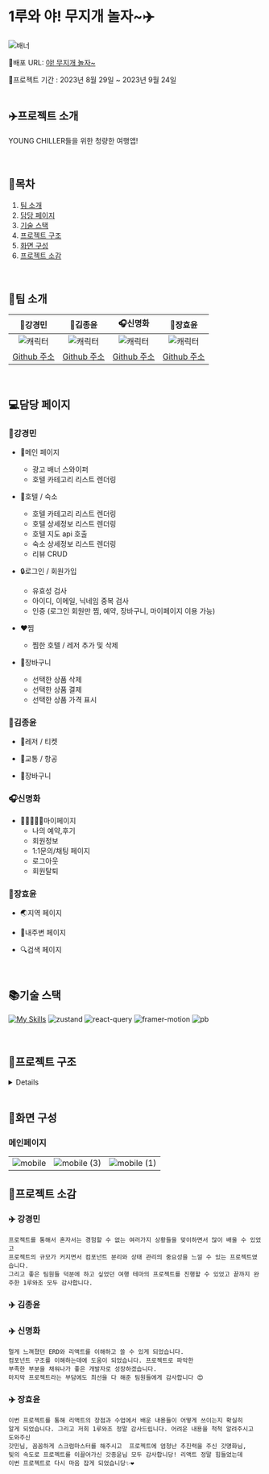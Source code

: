 # 1루와 야! 무지개 놀자~✈️

![배너](https://github.com/FRONTENDSCHOOL6/1st-ComeOn-TripApp/assets/131448929/95375c34-6c3d-4974-99f9-a044fa3052e0)

🔗배포 URL: [야! 무지개 놀자~](https://1st-come-on-trip-app.vercel.app)

📅프로젝트 기간 : 2023년 8월 29일 ~ 2023년 9월 24일  
<br/>

## ✈️프로젝트 소개

YOUNG CHILLER들을 위한 청량한 여행앱!

<br/>

## 🦁목차

1. [팀 소개](#🌈팀-소개)
2. [담당 페이지](#💻담당-페이지)
3. [기술 스택](#📚기술-스택)
4. [프로젝트 구조](#📁프로젝트-구조)
5. [화면 구성](#📱화면-구성)
6. [프로젝트 소감](#💬프로젝트-소감)

<br/>

## 🌈팀 소개

|                             🚌강경민                             |                             🐻김종윤                             |                            🎧️신명화                            |                             🐇장효윤                             |
| :--------------------------------------------------------------: | :--------------------------------------------------------------: | :-------------------------------------------------------------: | :--------------------------------------------------------------: |
| ![캐릭터](https://avatars.githubusercontent.com/u/131448929?v=4) | ![캐릭터](https://avatars.githubusercontent.com/u/130979302?v=4) | ![캐릭터](https://avatars.githubusercontent.com/u/73214037?v=4) | ![캐릭터](https://avatars.githubusercontent.com/u/101866872?v=4) |
|            [Github 주소](https://github.com/minomad)             |            [Github 주소](https://github.com/whddbsl)             |         [Github 주소](https://github.com/MyoungHwaShin)         |             [Github 주소](https://github.com/HYHYJ)              |

<br/>

## 💻담당 페이지

### 🚌강경민

- 🌈메인 페이지

  - 광고 배너 스와이퍼
  - 호텔 카테고리 리스트 렌더링

- 🏨호텔 / 숙소

  - 호텔 카테고리 리스트 렌더링
  - 호텔 상세정보 리스트 렌더링
  - 호텔 지도 api 호출
  - 숙소 상세정보 리스트 렌더링
  - 리뷰 CRUD

- 🔒로그인 / 회원가입

  - 유효성 검사
  - 아이디, 이메일, 닉네임 중복 검사
  - 인증 (로그인 회원만 찜, 예약, 장바구니, 마이페이지 이용 가능)

- ❤️찜

  - 찜한 호텔 / 레저 추가 및 삭제

- 🔖장바구니
  - 선택한 상품 삭제
  - 선택한 상품 결제
  - 선택한 상품 가격 표시

### 🐻김종윤

- 🎡레저 / 티켓

- 🚐교통 / 항공

- 🔖장바구니

### 🎧️신명화

- 👨🏿‍🤝‍👨🏼마이페이지
  - 나의 예약,후기
  - 회원정보
  - 1:1문의/채팅 페이지
  - 로그아웃
  - 회원탈퇴

### 🐇장효윤

- 🌏지역 페이지

- 🧭내주변 페이지

- 🔍검색 페이지

<br/>

## 📚기술 스택

[![My Skills](https://skillicons.dev/icons?i=html,css,tailwind,javascript,react,vite,vercel,git,github,figma)](https://skillicons.dev)
![zustand](https://github.com/FRONTENDSCHOOL6/1st-ComeOn-TripApp/assets/131448929/0f5f178b-381c-44de-8f5f-7ec6ce1045c9)
![react-query](https://github.com/FRONTENDSCHOOL6/1st-ComeOn-TripApp/assets/131448929/3b6bfa41-463d-4c22-9b5f-4ca215b7c767)
![framer-motion](https://github.com/FRONTENDSCHOOL6/1st-ComeOn-TripApp/assets/131448929/eca9548d-af1d-4de3-b5c3-2313c9cac184)
![pb](https://github.com/FRONTENDSCHOOL6/1st-ComeOn-TripApp/assets/131448929/75b04053-0d9f-42bb-b88c-b50b52c5e6f7)

<br/>

## 📁프로젝트 구조

<details>

```
📦src
 ├─📂api
 │  └📜usePocketData.js
 ├─📂components
 │  ├─📜AroundList.jsx
 │  ├─📜AroundMap.jsx
 │  ├─📜Button.jsx
 │  ├─📜CartController.jsx
 │  ├─📜Category.jsx
 │  ├─📜CustomDate.jsx
 │  ├─📜Entertainment.jsx
 │  ├─📜Exhibition.jsx
 │  ├─📜Form.jsx
 │  ├─📜Guest.jsx
 │  ├─📜Header.jsx
 │  ├─📜Hotel.jsx
 │  ├─📜HotelInfoCategory.jsx
 │  ├─📜HotelIntro.jsx
 │  ├─📜HotelList.jsx
 │  ├─📜HotelReviewEdit.jsx
 │  ├─📜HotelService.jsx
 │  ├─📜Input.jsx
 │  ├─📜Kakao.jsx
 │  ├─📜LeisureBrand.jsx
 │  ├─📜LeisureButton.jsx
 │  ├─📜LeisureCategory.jsx
 │  ├─📜LeisureInfoCategory.jsx
 │  ├─📜LeisureLink.jsx
 │  ├─📜LeisureProduct.jsx
 │  ├─📜LeisureProductInfo.jsx
 │  ├─📜LocationChoice.jsx
 │  ├─📜LocationMap.jsx
 │  ├─📜LocationSideButton.jsx
 │  ├─📜LocationSideButtonList.jsx
 │  ├─📜MetaTag.jsx
 │  ├─📜MyBasicButton.jsx
 │  ├─📜MyChatMessage.jsx
 │  ├─📜MyCircleProfile.jsx
 │  ├─📜MyForm.jsx
 │  ├─📜MyInput.jsx
 │  ├─📜MyList.jsx
 │  ├─📜MyNewQna.jsx
 │  ├─📜MyQnaTemplate.jsx
 │  ├─📜MySelecModal.jsx
 │  ├─📜NumberOfPeople.jsx
 │  ├─📜SearchFavorite.jsx
 │  ├─📜SearchHotel.jsx
 │  ├─📜SearchLeisure.jsx
 │  ├─📜SearchRecent.jsx
 │  ├─📜SearchResult.jsx
 │  ├─📜SearchTraffic.jsx
 │  ├─📜SelectModal.jsx
 │  ├─📜Spinner.jsx
 │  ├─📜TrafficCategory.jsx
 │  ├─📜TrafficReserveButton.jsx
 │  ├─📜WishCart.jsx
 │  └─📜WishList.jsx
 ├─📂Hook
 │  └─📜useStorage.js
 ├─📂layout
 │  ├─📜Navigation.jsx
 │  └─📜RootLayout.jsx
 ├─📂pages
 │  ├─📜AirlinePage.jsx
 │  ├─📜AppInstallPage.jsx
 │  ├─📜AroundPage.jsx
 │  ├─📜BookingPage.jsx
 │  ├─📜CartPage.jsx
 │  ├─📜ExhibitionDetailPage.jsx
 │  ├─📜FindPage.jsx
 │  ├─📜HotelDetailPage.jsx
 │  ├─📜HotelPage.jsx
 │  ├─📜HotelReviewPage.jsx
 │  ├─📜HotelRoomDetailPage.jsx
 │  ├─📜HotelRoomPage.jsx
 │  ├─📜LeisureBrandPage.jsx
 │  ├─📜LeisureDetailPage.jsx
 │  ├─📜LeisureListPage.jsx
 │  ├─📜LeisurePage.jsx
 │  ├─📜LeisureThemePage.jsx
 │  ├─📜LocationDetailPage.jsx
 │  ├─📜LocationPage.jsx
 │  ├─📜MainPage.jsx
 │  ├─📜MyBookingDetailPage.jsx
 │  ├─📜MyBookingPage.jsx
 │  ├─📜MyChatPage.jsx
 │  ├─📜MyInfoChangePage.jsx
 │  ├─📜MyInfoPage.jsx
 │  ├─📜MyNewQnaPage.jsx
 │  ├─📜MyPage.jsx
 │  ├─📜MyQnaDetailPage.jsx
 │  ├─📜MyQnaPage.jsx
 │  ├─📜MyReviewPage.jsx
 │  ├─📜MyWithdrawalPage.jsx
 │  ├─📜SearchDetailPage.jsx
 │  ├─📜SearchPage.jsx
 │  ├─📜SignInPage.jsx
 │  ├─📜SignUpPage.jsx
 │  ├─📜TrafficCarDetailPage.jsx
 │  ├─📜TrafficCarPage.jsx
 │  ├─📜TrafficDetailPage.jsx
 │  ├─📜TrafficPage.jsx
 │  ├─📜TrafficTrainPage.jsx
 │  └─📜WishPage.jsx
 ├─📂store
 │  ├─📜middleware.js
 │  ├─📜useAuthStore.js
 │  └─📜zustand.js
 ├─📂styles
 │  └─📜tailwind.css
 ├─📂utils
 │  ├─📜debounce.js
 │  ├─📜getPbImageURL.js
 │  ├─📜numberWithComma.js
 │  ├─📜regEx.js
 │  └─📜ScrollToTop.js
 ├─📜App.jsx
 ├─📜main.jsx
 └─📜routes.jsx
```

</details>

<br/>

## 📱화면 구성

### 메인페이지
| | | |
| :--------------------------------------------------------------: | :--------------------------------------------------------------: | :--------------------------------------------------------------: |
| ![mobile](https://github.com/FRONTENDSCHOOL6/1st-ComeOn-TripApp/assets/131448929/d53679ab-e0b7-4008-a8bf-06f3834d6e67) | ![mobile (3)](https://github.com/FRONTENDSCHOOL6/1st-ComeOn-TripApp/assets/131448929/51fe19d9-2306-4ddd-a2a8-83cc5d080049)| ![mobile (1)](https://github.com/FRONTENDSCHOOL6/1st-ComeOn-TripApp/assets/131448929/1fc957e4-0903-43f7-854c-cc1921595551) |

### 



## 💬프로젝트 소감

### ✈️ 강경민

```
프로젝트를 통해서 혼자서는 경험할 수 없는 여러가지 상황들을 맞이하면서 많이 배울 수 있었고
프로젝트의 규모가 커지면서 컴포넌트 분리와 상태 관리의 중요성을 느낄 수 있는 프로젝트였습니다.
그리고 좋은 팀원들 덕분에 하고 싶었던 여행 테마의 프로젝트를 진행할 수 있었고 끝까지 완주한 1루와조 모두 감사합니다.
```

### ✈️ 김종윤

### ✈️ 신명화

```
멀게 느껴졌던 ERD와 리액트를 이해하고 쓸 수 있게 되었습니다.
컴포넌트 구조를 이해하는데에 도움이 되었습니다. 프로젝트로 파악한
부족한 부분을 채워나가 좋은 개발자로 성장하겠습니다.
마지막 프로젝트라는 부담에도 최선을 다 해준 팀원들에게 감사합니다 😍
```

### ✈️ 장효윤

```
이번 프로젝트를 통해 리액트의 장점과 수업에서 배운 내용들이 어떻게 쓰이는지 확실히
알게 되었습니다. 그리고 저희 1루와조 정말 감사드립니다. 어려운 내용을 척척 알려주시고 도와주신
갓민님, 꼼꼼하게 스크럼마스터를 해주시고  프로젝트에 엄청난 추진력을 주신 갓명화님,
빛의 속도로 프로젝트를 이끌어가신 갓종윤님 모두 감사합니당! 리액트 정말 힘들었는데
이번 프로젝트로 다시 마음 잡게 되었습니당✨❤️
```
